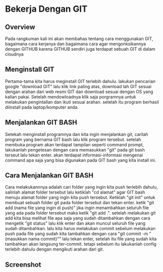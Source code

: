 # Bekerja Dengan GIT

## Overview

Pada rangkuman kali ini akan membahas tentang cara menggunakan GIT, bagaimana cara kerjanya dan bagaimana cara agar mengonksikannya dengan GITHUB karena GITHUB sendiri juga terdapat sebuah GIT di dalam cloudnya


## Menginstall GIT

Pertama-tama kita harus meginstall GIT terlebih dahulu. lakukan pencarian google "download GIT"
lalu klik link paling atas, download lah GIT sesuai dengan arahan dari web resmi GIT dan download sesuai dengan OS yang kalian pakai.
Setelah mendowloadnya klik saja porgramnya untuk melakukan pengintallan dan ikuti sesuai arahan. setelah itu program berhasil diinstall pada laptop/komputer anda.

## Menjalankan GIT BASH

Setekah menginstall programnya dan kita ingin menjalankan git, carilah program yang bernama GIT bash lalu klik program tersebut.
setelah membuka program akan terdapat tampilan seperti command prompt, lakukanlah pengetesan dengan cara memasukkan "git" pada git bash terseut lalu tekan enter.
akan terdapat informasi-informasi mengenai command apa saja yang bisa digunakan pada GIT bash yang kita install ini.

## Cara Menjalankan GIT BASH

Cara melakukannnya adalah cari folder yang ingin kita push terlebih dahulu, salinlah alamat folder tersebut lalu ketiklah "cd alamat" agar GIT bash menuju alamat folder yang ingin kita push tersebut.
Ketiklah "git init" untuk membuat sebuah folder git pada folder tersebut dan tekan enter.
ketik "git add (nama file yang ingin di push)" jika ingin menambahkan seluruh file yang ada pada folder tersebut maka ketik "git add .".
setelah melakukan git add kita bisa melihat file apa saja yang sudah ditambahkan dengan cara mengetik "git status" lalu klik enter dan akan muncul seluruh file yang sudah ditambahkan.
lalu kita harus melakukan commit sebelum melakukan push pada file yang sudah kita tambahkan
dengan cara "git commit -m "(masukkan nama commit)"" lalu tekan enter, setelah itu file yang sudah kita tambahkan akan langsung ter-commit.
tetapi sebelum itu lakukanlah config terlebih dahulu dengan mengikuti arahan dari git.

## Screenshot